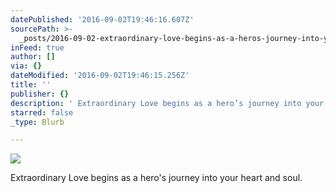```yaml
---
datePublished: '2016-09-02T19:46:16.607Z'
sourcePath: >-
  _posts/2016-09-02-extraordinary-love-begins-as-a-heros-journey-into-your-hea.md
inFeed: true
author: []
via: {}
dateModified: '2016-09-02T19:46:15.256Z'
title: ''
publisher: {}
description: ' Extraordinary Love begins as a hero’s journey into your heart and soul. '
starred: false
_type: Blurb

---
```

![](https://the-grid-user-content.s3-us-west-2.amazonaws.com/01666999-76e1-424b-a807-2cfe49970887.jpg)

Extraordinary Love begins as a hero's journey into your heart and soul.